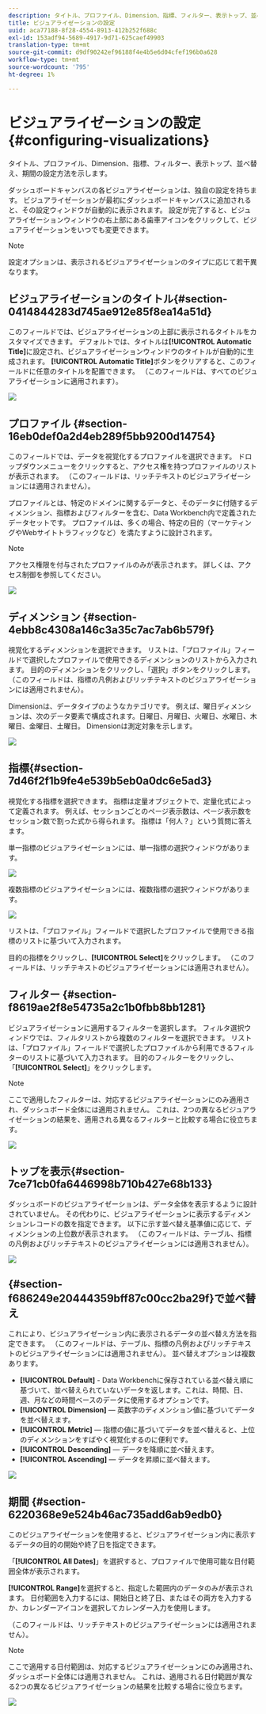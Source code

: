 ```yaml
---
description: タイトル、プロファイル、Dimension、指標、フィルター、表示トップ、並べ替え、期間の設定方法を示します。
title: ビジュアライゼーションの設定
uuid: aca77188-8f28-4554-8913-412b252f688c
exl-id: 153adf94-5689-4917-9d71-625caef49903
translation-type: tm+mt
source-git-commit: d9df90242ef96188f4e4b5e6d04cfef196b0a628
workflow-type: tm+mt
source-wordcount: '795'
ht-degree: 1%

---
```


# ビジュアライゼーションの設定{#configuring-visualizations}

タイトル、プロファイル、Dimension、指標、フィルター、表示トップ、並べ替え、期間の設定方法を示します。

ダッシュボードキャンバスの各ビジュアライゼーションは、独自の設定を持ちます。 ビジュアライゼーションが最初にダッシュボードキャンバスに追加されると、その設定ウィンドウが自動的に表示されます。 設定が完了すると、ビジュアライゼーションウィンドウの右上部にある歯車アイコンをクリックして、ビジュアライゼーションをいつでも変更できます。

>[!NOTE]
>
>設定オプションは、表示されるビジュアライゼーションのタイプに応じて若干異なります。

## ビジュアライゼーションのタイトル{#section-0414844283d745ae912e85f8ea14a51d}

このフィールドでは、ビジュアライゼーションの上部に表示されるタイトルをカスタマイズできます。 デフォルトでは、タイトルは&#x200B;**[!UICONTROL Automatic Title]**&#x200B;に設定され、ビジュアライゼーションウィンドウのタイトルが自動的に生成されます。 **[!UICONTROL Automatic Title]**&#x200B;ボタンをクリアすると、このフィールドに任意のタイトルを配置できます。 （このフィールドは、すべてのビジュアライゼーションに適用されます）。

![](assets/title.png)

## プロファイル {#section-16eb0def0a2d4eb289f5bb9200d14754}

このフィールドでは、データを視覚化するプロファイルを選択できます。 ドロップダウンメニューをクリックすると、アクセス権を持つプロファイルのリストが表示されます。 （このフィールドは、リッチテキストのビジュアライゼーションには適用されません）。

プロファイルとは、特定のドメインに関するデータと、そのデータに付随するディメンション、指標およびフィルターを含む、Data Workbench内で定義されたデータセットです。 プロファイルは、多くの場合、特定の目的（マーケティングやWebサイトトラフィックなど）を満たすように設計されます。

>[!NOTE]
>
>アクセス権限を付与されたプロファイルのみが表示されます。 詳しくは、アクセス制御を参照してください。

![](assets/profile.png)

## ディメンション {#section-4ebb8c4308a146c3a35c7ac7ab6b579f}

視覚化するディメンションを選択できます。 リストは、「プロファイル」フィールドで選択したプロファイルで使用できるディメンションのリストから入力されます。 目的のディメンションをクリックし、「選択」ボタンをクリックします。 （このフィールドは、指標の凡例およびリッチテキストのビジュアライゼーションには適用されません）。

Dimensionは、データタイプのようなカテゴリです。 例えば、曜日ディメンションは、次のデータ要素で構成されます。日曜日、月曜日、火曜日、水曜日、木曜日、金曜日、土曜日。 Dimensionは測定対象を示します。

![](assets/dimension.png)

## 指標{#section-7d46f2f1b9fe4e539b5eb0a0dc6e5ad3}

視覚化する指標を選択できます。 指標は定量オブジェクトで、定量化式によって定義されます。 例えば、セッションごとのページ表示数は、ページ表示数をセッション数で割った式から得られます。 指標は「何人？」という質問に答えます。

単一指標のビジュアライゼーションには、単一指標の選択ウィンドウがあります。

![](assets/metrics2.png)

複数指標のビジュアライゼーションには、複数指標の選択ウィンドウがあります。

![](assets/metrics.png)

リストは、「プロファイル」フィールドで選択したプロファイルで使用できる指標のリストに基づいて入力されます。

目的の指標をクリックし、**[!UICONTROL Select]**&#x200B;をクリックします。 （このフィールドは、リッチテキストのビジュアライゼーションには適用されません）。

## フィルター {#section-f8619ae2f8e54735a2c1b0fbb8bb1281}

ビジュアライゼーションに適用するフィルターを選択します。 フィルタ選択ウィンドウでは、フィルタリストから複数のフィルターを選択できます。 リストは、「プロファイル」フィールドで選択したプロファイルから利用できるフィルターのリストに基づいて入力されます。 目的のフィルターをクリックし、「**[!UICONTROL Select]**」をクリックします。

>[!NOTE]
>
>ここで適用したフィルターは、対応するビジュアライゼーションにのみ適用され、ダッシュボード全体には適用されません。 これは、2つの異なるビジュアライゼーションの結果を、適用される異なるフィルターと比較する場合に役立ちます。

![](assets/filter.png)

## トップを表示{#section-7ce71cb0fa6446998b710b427e68b133}

ダッシュボードのビジュアライゼーションは、データ全体を表示するように設計されていません。 その代わりに、ビジュアライゼーションに表示するディメンションレコードの数を指定できます。 以下に示す並べ替え基準値に応じて、ディメンションの上位数が表示されます。 （このフィールドは、テーブル、指標の凡例およびリッチテキストのビジュアライゼーションには適用されません）。

![](assets/display_top.png)

## {#section-f686249e20444359bff87c00cc2ba29f}で並べ替え

これにより、ビジュアライゼーション内に表示されるデータの並べ替え方法を指定できます。 （このフィールドは、テーブル、指標の凡例およびリッチテキストのビジュアライゼーションには適用されません）。 並べ替えオプションは複数あります。

* **[!UICONTROL Default]** - Data Workbenchに保存されている並べ替え順に基づいて、並べ替えられていないデータを返します。これは、時間、日、週、月などの時間ベースのデータに使用するオプションです。
* **[!UICONTROL Dimension]**  — 英数字のディメンション値に基づいてデータを並べ替えます。
* **[!UICONTROL Metric]**  — 指標の値に基づいてデータを並べ替えると、上位のディメンションをすばやく視覚化するのに便利です。
* **[!UICONTROL Descending]**  — データを降順に並べ替えます。
* **[!UICONTROL Ascending]**  — データを昇順に並べ替えます。

![](assets/sort_by.png)

## 期間 {#section-6220368e9e524b46ac735add6ab9edb0}

このビジュアライゼーションを使用すると、ビジュアライゼーション内に表示するデータの目的の開始や終了日を指定できます。

「**[!UICONTROL All Dates]**」を選択すると、プロファイルで使用可能な日付範囲全体が表示されます。

**[!UICONTROL Range]**&#x200B;を選択すると、指定した範囲内のデータのみが表示されます。 日付範囲を入力するには、開始日と終了日、またはその両方を入力するか、カレンダーアイコンを選択してカレンダー入力を使用します。

（このフィールドは、リッチテキストのビジュアライゼーションには適用されません）。

>[!NOTE]
>
>ここで適用する日付範囲は、対応するビジュアライゼーションにのみ適用され、ダッシュボード全体には適用されません。 これは、適用される日付範囲が異なる2つの異なるビジュアライゼーションの結果を比較する場合に役立ちます。

![](assets/time_period.png)
